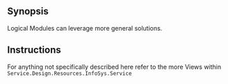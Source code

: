 ## Synopsis ##

Logical Modules can leverage more general solutions. 


## Instructions ##

For anything not specifically described here
refer to the more Views within 
`Service.Design.Resources.InfoSys.Service` 

